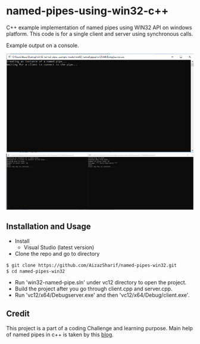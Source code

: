 # named-pipes-using-win32-c++

C++ example implementation of named pipes using WIN32 API on windows platform. This code is for a single client and server using synchronous calls.

Example output on a console.

![alt text](Capture1.PNG)
![alt text](Capture2.PNG)


## Installation and Usage

* Install 
  * Visual Studio (latest version)
* Clone the repo and go to directory


```
$ git clone https://github.com/AizazSharif/named-pipes-win32.git
$ cd named-pipes-win32

```
* Run 'win32-named-pipe.sln' under vc12 directory to open the project.
* Build the project after you go through client.cpp and server.cpp.
* Run 'vc12/x64/Debugserver.exe' and then 'vc12/x64/Debug/client.exe'. 



## Credit 

This project is a part of a coding Challenge and learning purpose. Main help of named pipes in c++ is taken by this [blog](http://avidinsight.uk/2012/03/introduction-to-win32-named-pipes-cpp/). 

